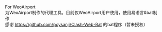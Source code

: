For WeoAirport
<br>
为WeoAirport制作的代理工具，目前仅WeoAirport用户使用，使用易语言&bat制作
<br>
感谢 https://github.com/pcysanji/Clash-Web-Bat 的bat程序（暂未授权）
